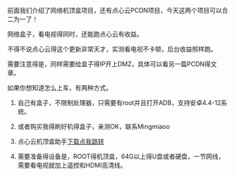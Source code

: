 前面我们介绍了网络机顶盒项目，还有点心云PCDN项目，今天这两个项目可以合二为一了！

网络盒子，看电视得同时，还能跑点心云有收益。

不得不说点心云得这个更新非常天才，实测看电视不卡顿，后台收益照样跑。

需要注意得是，同样需要给盒子得IP开上DMZ，具体可以看另一篇PCDN得文章。

如果你想知道怎么上车，有两种方式。

1. 自己有盒子，不限制处理器，只需要有root并且打开ADB，支持安卓4.4-12系统。

2. 或者购买我得刷好机得盒子，亲测OK，联系Mingmiaoo

4. 点心云机顶盒助手[下载点我跳转](https://cdn.linkfog.cn/product/tools/机顶盒助手-v1.6.3-1705324821-CCGNMEV26554420231112144536549.exe "下载点我跳转")

4. 需要准备得设备是，ROOT得机顶盒，64G以上得U盘或者硬盘，一节网线，需要看电视就加上遥控和HDMI高清线。
